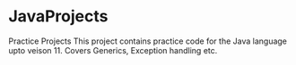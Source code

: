 # JavaProjects
Practice Projects
This project contains practice code for the Java language upto veison 11.
Covers Generics, Exception handling etc.
